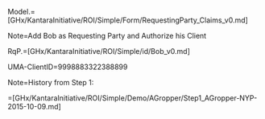 Model.=[GHx/KantaraInitiative/ROI/Simple/Form/RequestingParty_Claims_v0.md]  

Note=Add Bob as Requesting Party and Authorize his Client

RqP.=[GHx/KantaraInitiative/ROI/Simple/id/Bob_v0.md]

UMA-ClientID=9998883322388899

Note=History from Step 1:

=[GHx/KantaraInitiative/ROI/Simple/Demo/AGropper/Step1_AGropper-NYP-2015-10-09.md]  
